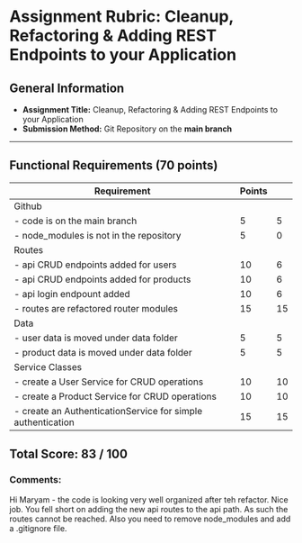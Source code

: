 # Assignment Rubric: Cleanup, Refactoring & Adding REST Endpoints to your Application

## General Information

- **Assignment Title:** Cleanup, Refactoring & Adding REST Endpoints to your Application
- **Submission Method:** Git Repository on the **main branch**

---

## Functional Requirements (70 points)

| Requirement                                                 | Points |     |
| ----------------------------------------------------------- | ------ | --- |
| Github                                                      |        |     |
| - code is on the main branch                                | 5      | 5   |
| - node_modules is not in the repository                     | 5      | 0   |
| Routes                                                      |        |     |
| - api CRUD endpoints added for users                        | 10     | 6   |
| - api CRUD endpoints added for products                     | 10     | 6   |
| - api login endpount added                                  | 10     | 6   |
| - routes are refactored router modules                      | 15     | 15  |
| Data                                                        |        |     |
| - user data is moved under data folder                      | 5      | 5   |
| - product data is moved under data folder                   | 5      | 5   |
| Service Classes                                             |        |     |
| - create a User Service for CRUD operations                 | 10     | 10  |
| - create a Product Service for CRUD operations              | 10     | 10  |
| - create an AuthenticationService for simple authentication | 15     | 15  |

## Total Score: 83 / 100

### Comments:

Hi Maryam - the code is looking very well organized after teh refactor. Nice job. You fell short on adding the new api routes to the api path. As such the routes cannot be reached. Also you need to remove node_modules and add a .gitignore file.

